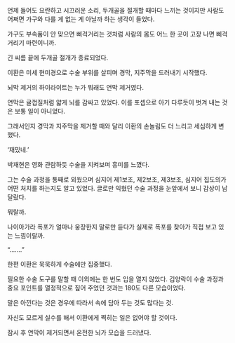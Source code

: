 언제 들어도 요란하고 시끄러운 소리, 두개골을 절개할 때마다 느끼는 것이지만 사람도 어쩌면 가구와 다를 게 없는 게 아닐까 하는 생각이 들었다.

가구도 부속품이 안 맞으면 삐걱거리는 것처럼 사람의 몸도 어느 한 곳이 고장 나면 삐걱거리기 마련이니까.

긴 씨름 끝에 두개골 절개가 종료되었다.

이환은 미세 현미경으로 수술 부위를 살피며 경막, 지주막을 드러내기 시작했다.

뇌막 제거의 하이라이트는 누가 뭐래도 연막 제거였다.

연막은 귤껍질처럼 얇게 뇌를 감싸고 있었다. 이를 포셉으로 아기 다루듯이 벗겨 내는 것은 보통 일이 아니었다.

그래서인지 경막과 지주막을 제거할 때와 달리 이환의 손놀림도 더 느리고 세심하게 변했다.

‘재밌네.’

박재현은 영화 관람하듯 수술을 지켜보며 흥미를 느꼈다.

그는 수술 과정을 통째로 외웠으며 심지어 제1보조, 제2보조, 제3보조, 심지어 집도의가 어떤 처치를 하는지도 알고 있었다. 글로만 익혔던 수술 과정을 눈앞에서 보니 감상이 남달랐다.

뭐랄까.

나이아가라 폭포가 얼마나 웅장한지 말로만 듣다가 실제로 폭포를 찾아가 직접 보고 있는 느낌이랄까.

“…….”

한편 이환은 묵묵하게 수술에만 집중했다.

필요한 수술 도구를 말할 때 이외에는 한 번도 입을 열지 않았다. 김양락이 수술 과정과 중요 포인트를 열정적으로 짚어 주었던 것과는 180도 다른 모습이었다.

말은 아낀다는 것은 경우에 따라서 속에 담아 두는 것도 많다는 것.

자신도 모르게 실수를 해서 이환에게 찍히는 일은 없어야 할 것이다.

잠시 후 연막이 제거되면서 온전한 뇌가 모습을 드러냈다.